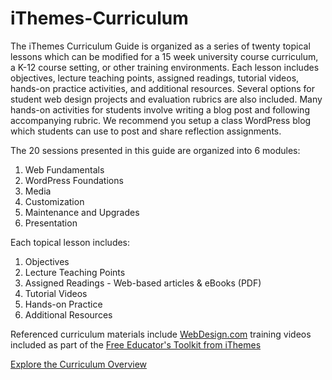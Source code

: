 iThemes-Curriculum 
==================

The iThemes Curriculum Guide is organized as a series of twenty topical lessons which can be modified for a 15 week university course curriculum, a K-12 course setting, or other training environments. Each lesson includes objectives, lecture teaching points, assigned readings, tutorial videos, hands-on practice activities, and additional resources. Several options for student web design projects and evaluation rubrics are also included. Many hands-on activities for students involve writing a blog post and following accompanying rubric.  We recommend you setup a class WordPress blog which students can use to post and share reflection assignments.

The 20 sessions presented in this guide are organized into 6 modules:

1. Web Fundamentals
2. WordPress Foundations
3. Media
4. Customization
5. Maintenance and Upgrades
6. Presentation

Each topical lesson includes:

1. Objectives
2. Lecture Teaching Points
3. Assigned Readings - Web-based articles & eBooks (PDF)
4. Tutorial Videos
5. Hands-on Practice
6. Additional Resources

Referenced curriculum materials include [WebDesign.com](http://webdesign.com) training videos included as part of the [Free Educator's Toolkit from iThemes](http://ithemes.com/education/educators-program-application/)

[Explore the Curriculum Overview](https://github.com/wpstudio/iThemes-Curriculum/blob/master/Scope_and_Sequence.md)